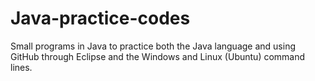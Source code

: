 # Java-practice-codes
Small programs in Java to practice both the Java language and using GitHub through Eclipse and the Windows and Linux (Ubuntu) command lines.
